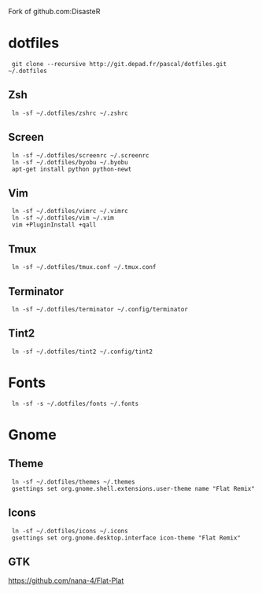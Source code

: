 Fork of github.com:DisasteR

# dotfiles
     git clone --recursive http://git.depad.fr/pascal/dotfiles.git ~/.dotfiles

## Zsh
     ln -sf ~/.dotfiles/zshrc ~/.zshrc

## Screen
     ln -sf ~/.dotfiles/screenrc ~/.screenrc
     ln -sf ~/.dotfiles/byobu ~/.byobu
     apt-get install python python-newt

## Vim
     ln -sf ~/.dotfiles/vimrc ~/.vimrc
     ln -sf ~/.dotfiles/vim ~/.vim
     vim +PluginInstall +qall

## Tmux
     ln -sf ~/.dotfiles/tmux.conf ~/.tmux.conf

## Terminator
     ln -sf ~/.dotfiles/terminator ~/.config/terminator

## Tint2
     ln -sf ~/.dotfiles/tint2 ~/.config/tint2

# Fonts
     ln -sf -s ~/.dotfiles/fonts ~/.fonts

# Gnome
## Theme
     ln -sf ~/.dotfiles/themes ~/.themes
     gsettings set org.gnome.shell.extensions.user-theme name "Flat Remix"

## Icons
     ln -sf ~/.dotfiles/icons ~/.icons
     gsettings set org.gnome.desktop.interface icon-theme "Flat Remix"

## GTK

https://github.com/nana-4/Flat-Plat
